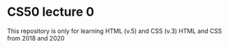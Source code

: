# CS50 lecture 0

This repository is only for learning HTML (v.5) and CSS (v.3)
HTML and CSS from 2018 and 2020
